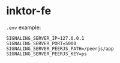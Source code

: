 # inktor-fe

`.env` example:
```
SIGNALING_SERVER_IP=127.0.0.1
SIGNALING_SERVER_PORT=5000
SIGNALING_SERVER_PEERJS_PATH=/peerjs/app
SIGNALING_SERVER_PEERJS_KEY=ps
```